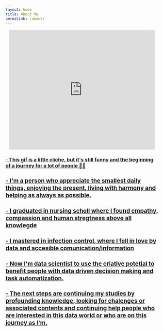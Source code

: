 ```yaml
---
layout: home
title: About Me
permalink: /about/
---
```


<p align=center> 
  <iframe src="https://giphy.com/embed/MeJgB3yMMwIaHmKD4z" width="480" height="394" frameBorder="0" class="giphy-embed" allowFullScreen></iframe><p><a href="https://giphy.com/gifs/2000s-00s-middle-school-MeJgB3yMMwIaHmKD4z">


<h3> - This gif is a little cliche, but it's still funny and the beginning of a journey for a lot of people 🧙‍♀️
<h3> - I'm a person who appreciate the smallest daily things, enjoying the present, living with harmony and helping as always as possible.
<h3> - I graduated in nursing scholl where I found empathy, compassion and human stregtness above all knowlegde 
<h3> - I mastered in infection control, where I fell in love by data and accesible comunication/information
<h3> - Now I'm data scientist to use the criative potetial to benefit people with data driven decision making and task automatization.
<h3> - The next steps are continuing my studies by profounding knowledge, looking for chalenges or associated contents and continuing help people who are interested in this data world or who are on this journey as I'm. 
